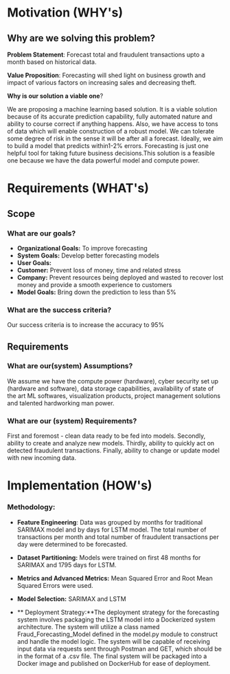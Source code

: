 # **Motivation (WHY's)**

## **Why are we solving this problem?**

**Problem Statement**: Forecast total and fraudulent transactions  upto a month based on historical data.

 **Value Proposition**: Forecasting will shed light on business growth and impact of various factors on increasing sales and decreasing theft.

 **Why is our solution a viable one**?

We are proposing a machine learning based solution. It is a viable solution because of its accurate prediction capability, fully automated nature and ability to course correct if anything happens. Also, we have access to tons of data which will enable construction of a robust model. We can tolerate some degree of risk in the sense it will be after all a forecast. Ideally, we aim to build a model that predicts within1-2% errors. Forecasting is just one helpful tool for taking future business decisions.This solution is a feasible one because we have the data powerful model and compute power. 

# **Requirements (WHAT's)**

## **Scope**

### What are our goals?
- **Organizational Goals:** To improve forecasting
- **System Goals:** Develop better forecasting models
- **User Goals:**
- **Customer:** Prevent loss of money, time and related stress
- **Company:** Prevent resources being deployed and wasted to recover lost money and provide a smooth experience to customers
- **Model Goals:** Bring down the prediction	to less than 5%

### What are the success criteria?
Our success criteria is to increase the accuracy to 95%

## **Requirements**

### **What are our(system) Assumptions?**
We assume we have the compute power (hardware), cyber security set up (hardware and software), data storage capabilities, availability of state of the art ML softwares, visualization products, project management solutions and talented hardworking man power.

### **What are our (system) Requirements?**
First and foremost - clean data ready to be fed into models. Secondly, ability to create and analyze new models. Thirdly, ability to quickly act on detected fraudulent transactions. Finally, ability to change or update model with new incoming data.

# **Implementation (HOW's)**

### **Methodology:** 

- **Feature Engineering**: Data was grouped by months for traditional SARIMAX model and by days for LSTM model. The total number of transactions per month and total number of fraudulent transactions per day were determined to be forecasted.

- **Dataset Partitioning:** Models were trained on first 48 months for SARIMAX and 1795 days for LSTM.

- **Metrics and Advanced Metrics:** Mean Squared Error and Root Mean Squared Errors were used.

- **Model Selection:** SARIMAX and LSTM

- ** Deployment Strategy:**The deployment strategy for the forecasting system involves packaging the LSTM model into a Dockerized system architecture. The system will utilize a class named Fraud_Forecasting_Model defined in the model.py module to construct and handle the model logic. The system will be capable of receiving input data via requests sent through Postman and GET, which should be in the format of a .csv file. The final system will be packaged into a Docker image and published on DockerHub for ease of deployment.


